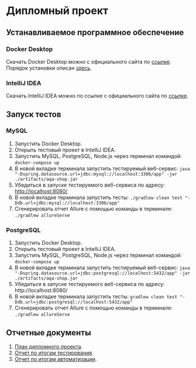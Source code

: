 # Дипломный проект

## Устанавливаемое программное обеспечение

### Docker Desktop
Скачать Docker Desktop можно с официального сайта по [ссылке](https://docs.docker.com/desktop/install/windows-install/). Порядок установки описан [здесь](https://github.com/netology-code/aqa-homeworks/blob/master/docker/installation.md).

### IntelliJ IDEA
Скачать IntelliJ IDEA можно по ссылке с официального сайта по [ссылке](https://www.jetbrains.com/ru-ru/idea/download/#section=windows).

## Запуск тестов
### MySQL
1. Запустить Docker Desktop.
2. Открыть тестовый проект в IntelliJ IDEA.
3. Запустить MySQL, PostgreSQL, Node.js через терминал командой:
`docker-compose up`
4. В новой вкладке терминала запустить тестируемый веб-сервис:
`java "-Dspring.datasource.url=jdbc:mysql://localhost:3306/app" -jar ./artifacts/aqa-shop.jar`
5. Убедиться в запуске тестируемого веб-сервиса по адресу: [http://localhost:8080/](http://localhost:8080/)
6. В новой вкладке терминала запустить тесты:
`./gradlew clean test "-Ddb.url=jdbc:mysql://localhost:3306/app"`
7. Сгенерировать отчет Allure с помощью команды в терминале: `./gradlew allureServe`

### PostgreSQL
1. Запустить Docker Desktop.
2. Открыть тестовый проект в IntelliJ IDEA.
3. Запустить MySQL, PostgreSQL, Node.js через терминал командой:
`docker-compose up`
4. В новой вкладке терминала запустить тестируемый веб-сервис:
`java "-Dspring.datasource.url=jdbc:postgresql://localhost:5432/app" -jar ./artifacts/aqa-shop.jar`
5. Убедиться в запуске тестируемого веб-сервиса по адресу: http://localhost:8080/
6. В новой вкладке терминала запустить тесты:
`gradlew clean test "-Ddb.url=jdbc:postgresql://localhost:5432/app"`
7. Сгенерировать отчет Allure с помощью команды в терминале: `./gradlew allureServe`

## Отчетные документы
1. [План дипломного проекта](https://github.com/anna2908/diplom_qa/blob/main/docs/Plan.md).
2. [Отчет по итогам тестирования](https://github.com/anna2908/diplom_qa/blob/main/docs/Report.md).
3. [Отчет по итогам автоматизации](https://github.com/anna2908/diplom_qa/blob/main/docs/Summary.md).
